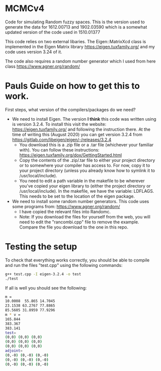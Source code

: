 # MCMCv4
Code for simulating Random fuzzy spaces. This is the version used to generate the data for 1612.00713 and 1902.03590 which is a somewhat updated version of the code used in 1510.01377

This code relies on two external libaries. The Eigen::MatrixXcd class is implemented in the Eigen Matrix library https://eigen.tuxfamily.org/ and my code uses version 3.24 of it.

The code also requires a random number generator which I used from here class https://www.agner.org/random/


# Pauls Guide on how to get this to work.

First steps, what version of the compilers/packages do we need?
  - We need to install Eigen. The version **I think** this code was written using is  version 3.2.4. To install this visit the website: https://eigen.tuxfamily.org/ and following the instruction there. At the time of writing this (August 2020) you can get version 3.2.4 from https://gitlab.com/libeigen/eigen/-/releases/3.2.4  
    - You download this is a .zip file or a .tar file (whichever your familiar with). You can follow these instructions: https://eigen.tuxfamily.org/dox/GettingStarted.html
    - Copy the contents of the .zip/.tar file to either your project directory or to somewhere your compiler has access to. For now, copy it to your project directory (unless you already know how to symlink it to /usr/local/include).
    - You need to edit a path variable in the makefile to be wherever you've copied your eigen library to (either the project directory or /usr/local/include). In the makefile, we have the variable: LDFLAGS. This needs to be set to the location of the eigen package.
  - We need to install some random number generators. This code uses some programs from: https://www.agner.org/random/
    - I have copied the relevant files into Randomc.
    - Note: If you download the files for yourself from the web, you will need to edit the "rancombi.cpp" file to remove the example. Compare the file you download to the one in this repo. 


# Testing the setup
To check that everything works correctly, you should be able to compile and run the files "test.cpp" using the following commands:
```bash
g++ test.cpp -I eigen-3.2.4 -o test
./test
```

If all is well you should see the following:
```bash
m =
10.0008  55.865 14.7045
23.1538 63.2767 77.8865
85.5605 31.8959 77.9296
m * v =
165.844
383.367
383.141
test=
(0,0) (0,0) (0,0)
(0,0) (0,0) (0,0)
(0,0) (0,0) (0,0)
adjoint=
(0,-0) (0,-0) (0,-0)
(0,-0) (0,-0) (0,-0)
(0,-0) (0,-0) (0,-0)
```
